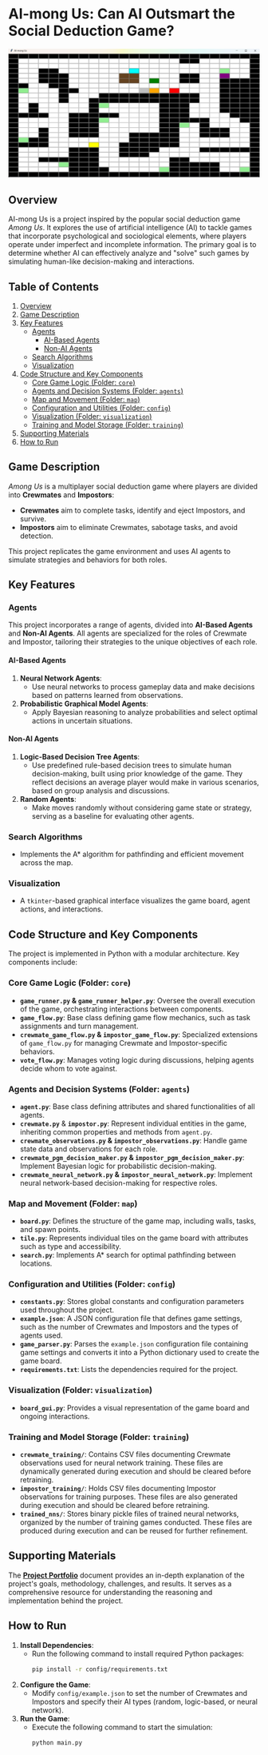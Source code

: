 # AI-mong Us: Can AI Outsmart the Social Deduction Game?

![Gameplay Screenshot](media/gameplay_screenshot.jpg)

## Overview

AI-mong Us is a project inspired by the popular social deduction game *Among Us*. It explores the use of artificial intelligence (AI) to tackle games that incorporate psychological and sociological elements, where players operate under imperfect and incomplete information. The primary goal is to determine whether AI can effectively analyze and "solve" such games by simulating human-like decision-making and interactions.

## Table of Contents
1. [Overview](#overview)
2. [Game Description](#game-description)
3. [Key Features](#key-features)
    - [Agents](#agents)
        - [AI-Based Agents](#ai-based-agents)
        - [Non-AI Agents](#non-ai-agents)
    - [Search Algorithms](#search-algorithms)
    - [Visualization](#visualization)
4. [Code Structure and Key Components](#code-structure-and-key-components)
    - [Core Game Logic (Folder: `core`)](#core-game-logic-folder-core)
    - [Agents and Decision Systems (Folder: `agents`)](#agents-and-decision-systems-folder-agents)
    - [Map and Movement (Folder: `map`)](#map-and-movement-folder-map)
    - [Configuration and Utilities (Folder: `config`)](#configuration-and-utilities-folder-config)
    - [Visualization (Folder: `visualization`)](#visualization-folder-visualization)
    - [Training and Model Storage (Folder: `training`)](#training-and-model-storage-folder-training)
5. [Supporting Materials](#supporting-materials)
6. [How to Run](#how-to-run)

## Game Description

*Among Us* is a multiplayer social deduction game where players are divided into **Crewmates** and **Impostors**:

- **Crewmates** aim to complete tasks, identify and eject Impostors, and survive.
- **Impostors** aim to eliminate Crewmates, sabotage tasks, and avoid detection.

This project replicates the game environment and uses AI agents to simulate strategies and behaviors for both roles.

## Key Features

### Agents

This project incorporates a range of agents, divided into **AI-Based Agents** and **Non-AI Agents**. All agents are specialized for the roles of Crewmate and Impostor, tailoring their strategies to the unique objectives of each role.

#### AI-Based Agents

1. **Neural Network Agents**:
    - Use neural networks to process gameplay data and make decisions based on patterns learned from observations.
2. **Probabilistic Graphical Model Agents**:
    - Apply Bayesian reasoning to analyze probabilities and select optimal actions in uncertain situations.

#### Non-AI Agents

1. **Logic-Based Decision Tree Agents**:
    - Use predefined rule-based decision trees to simulate human decision-making, built using prior knowledge of the game. They reflect decisions an average player would make in various scenarios, based on group analysis and discussions.
2. **Random Agents**:
    - Make moves randomly without considering game state or strategy, serving as a baseline for evaluating other agents.

### Search Algorithms

- Implements the A* algorithm for pathfinding and efficient movement across the map.

### Visualization

- A `tkinter`-based graphical interface visualizes the game board, agent actions, and interactions.

## Code Structure and Key Components

The project is implemented in Python with a modular architecture. Key components include:

### Core Game Logic (Folder: `core`)

- **`game_runner.py` & `game_runner_helper.py`**: Oversee the overall execution of the game, orchestrating interactions between components.
- **`game_flow.py`**: Base class defining game flow mechanics, such as task assignments and turn management.
- **`crewmate_game_flow.py` & `impostor_game_flow.py`**: Specialized extensions of `game_flow.py` for managing Crewmate and Impostor-specific behaviors.
- **`vote_flow.py`**: Manages voting logic during discussions, helping agents decide whom to vote against.

### Agents and Decision Systems (Folder: `agents`)

- **`agent.py`**: Base class defining attributes and shared functionalities of all agents.
- **`crewmate.py`** & **`impostor.py`**: Represent individual entities in the game, inheriting common properties and methods from `agent.py`.
- **`crewmate_observations.py` & `impostor_observations.py`**: Handle game state data and observations for each role.
- **`crewmate_pgm_decision_maker.py` & `impostor_pgm_decision_maker.py`**: Implement Bayesian logic for probabilistic decision-making.
- **`crewmate_neural_network.py` & `impostor_neural_network.py`**: Implement neural network-based decision-making for respective roles.

### Map and Movement (Folder: `map`)

- **`board.py`**: Defines the structure of the game map, including walls, tasks, and spawn points.
- **`tile.py`**: Represents individual tiles on the game board with attributes such as type and accessibility.
- **`search.py`**: Implements A* search for optimal pathfinding between locations.

### Configuration and Utilities (Folder: `config`)

- **`constants.py`**: Stores global constants and configuration parameters used throughout the project.
- **`example.json`**: A JSON configuration file that defines game settings, such as the number of Crewmates and Impostors and the types of agents used.
- **`game_parser.py`**: Parses the `example.json` configuration file containing game settings and converts it into a Python dictionary used to create the game board.
- **`requirements.txt`**: Lists the dependencies required for the project.

### Visualization (Folder: `visualization`)

- **`board_gui.py`**: Provides a visual representation of the game board and ongoing interactions.

### Training and Model Storage (Folder: `training`)

- **`crewmate_training/`**: Contains CSV files documenting Crewmate observations used for neural network training. These files are dynamically generated during execution and should be cleared before retraining.
- **`impostor_training/`**: Holds CSV files documenting Impostor observations for training purposes. These files are also generated during execution and should be cleared before retraining.
- **`trained_nns/`**: Stores binary pickle files of trained neural networks, organized by the number of training games conducted. These files are produced during execution and can be reused for further refinement.

## Supporting Materials

The **[Project Portfolio](./Project%20Portfolio.docx)** document provides an in-depth explanation of the project's goals, methodology, challenges, and results. It serves as a comprehensive resource for understanding the reasoning and implementation behind the project.

## How to Run

1. **Install Dependencies**:
    - Run the following command to install required Python packages:
      ```bash
      pip install -r config/requirements.txt
      ```
2. **Configure the Game**:
    - Modify `config/example.json` to set the number of Crewmates and Impostors and specify their AI types (random, logic-based, or neural network).
3. **Run the Game**:
    - Execute the following command to start the simulation:
      ```bash
      python main.py
      ```
